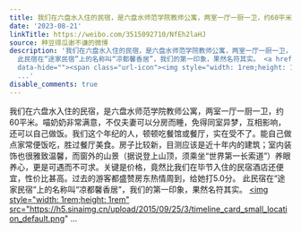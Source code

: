 ```yaml
---
title: 我们在六盘水入住的民宿，是六盘水师范学院教师公寓，两室一厅一厨一卫，约60平米。喵奶奶非常满意，不仅夫妻可以分房而睡，免得同室异梦，互相影响，还可以自己...
date: '2023-08-21'
linkTitle: https://weibo.com/3515092710/NfEh2laHJ
source: 种豆得瓜谢不谦的微博
description: '我们在六盘水入住的民宿，是六盘水师范学院教师公寓，两室一厅一厨一卫，约60平米。喵奶奶非常满意，不仅夫妻可以分房而睡，免得同室异梦，互相影响，还可以自己做饭。我们这个年纪的人，顿顿吃餐馆或餐厅，实在受不了。能自己做点家常便饭吃，胜过餐厅美食。房子比较新，目测应该是近十年内的建筑；室内装饰也很雅致温馨，而窗外的山景（据说登上山顶，须乘坐“世界第一长索道”）养眼养心，更是可遇而不可求。关键是价格，竟然比我们在毕节入住的民宿酒店还便宜，性价比甚高。过去的游客都盛赞房东热情周到，给她打5.0分。
  此民宿在“途家民宿”上的名称叫“凉都馨香居”，我们的第一印象，果然名符其实。 <a href="http://weibo.com/p/100101B2094757DA65A2F9479E"
  data-hide=""><span class="url-icon"><img style="width: 1rem;height: 1rem" src="https://h5.sinaimg.cn/upload/2015/09/25/3/timeline_card_small_location_default.png"
  ...'
disable_comments: true
---
```

我们在六盘水入住的民宿，是六盘水师范学院教师公寓，两室一厅一厨一卫，约60平米。喵奶奶非常满意，不仅夫妻可以分房而睡，免得同室异梦，互相影响，还可以自己做饭。我们这个年纪的人，顿顿吃餐馆或餐厅，实在受不了。能自己做点家常便饭吃，胜过餐厅美食。房子比较新，目测应该是近十年内的建筑；室内装饰也很雅致温馨，而窗外的山景（据说登上山顶，须乘坐“世界第一长索道”）养眼养心，更是可遇而不可求。关键是价格，竟然比我们在毕节入住的民宿酒店还便宜，性价比甚高。过去的游客都盛赞房东热情周到，给她打5.0分。 此民宿在“途家民宿”上的名称叫“凉都馨香居”，我们的第一印象，果然名符其实。 <a href="http://weibo.com/p/100101B2094757DA65A2F9479E" data-hide=""><span class="url-icon"><img style="width: 1rem;height: 1rem" src="https://h5.sinaimg.cn/upload/2015/09/25/3/timeline_card_small_location_default.png" ...